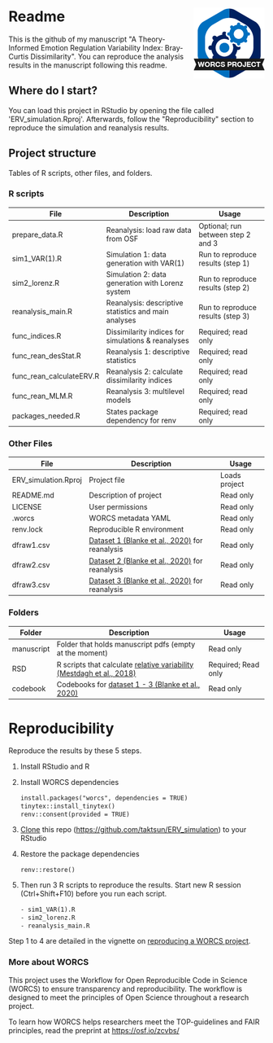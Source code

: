 


# Readme <a href='https://osf.io/zcvbs/'><img src='worcs_icon.png' align="right" height="139" /></a>

This is the github of my manuscript "A Theory-Informed Emotion Regulation Variability Index: Bray-Curtis Dissimilarity". You can reproduce the analysis results in the manuscript following this readme. 

## Where do I start?

You can load this project in RStudio by opening the file called 'ERV_simulation.Rproj'.
Afterwards, follow the "Reproducibility" section to reproduce the simulation and reanalysis results.

## Project structure

Tables of R scripts, other files, and folders.

### R scripts

File                      | Description                | Usage         
------------------------- | -------------------------- | --------------
prepare_data.R            | Reanalysis: load raw data from OSF | Optional; run between step 2 and 3
sim1_VAR(1).R                 | Simulation 1: data generation with VAR(1) | Run to reproduce results (step 1)
sim2_lorenz.R                 | Simulation 2: data generation with Lorenz system | Run to reproduce results (step 2)
reanalysis_main.R                 | Reanalysis: descriptive statistics and main analyses | Run to reproduce results (step 3)
func_indices.R                 | Dissimilarity indices for simulations & reanalyses | Required; read only
func_rean_desStat.R                 | Reanalysis 1: descriptive statistics | Required; read only
func_rean_calculateERV.R                 | Reanalysis 2: calculate dissimilarity indices | Required; read only
func_rean_MLM.R                 | Reanalysis 3: multilevel models | Required; read only
packages_needed.R                 | States package dependency for renv | Required; read only



### Other Files

File                      | Description                | Usage         
------------------------- | -------------------------- | --------------
ERV_simulation.Rproj      | Project file               | Loads project 
README.md                 | Description of project     | Read only
LICENSE                   | User permissions           | Read only     
.worcs                    | WORCS metadata YAML        | Read only     
renv.lock                 | Reproducible R environment | Read only     
dfraw1.csv                | [Dataset 1 (Blanke et al., 2020)](https://osf.io/mxjfh/) for reanalysis| Read only     
dfraw2.csv                | [Dataset 2 (Blanke et al., 2020)](https://osf.io/mxjfh/) for reanalysis| Read only     
dfraw3.csv                | [Dataset 3 (Blanke et al., 2020)](https://osf.io/mxjfh/) for reanalysis| Read only     


### Folders
Folder| Description                | Usage         
------------------------- | -------------------------- | --------------
manuscript | Folder that holds manuscript pdfs (empty at the moment)      | Read only
RSD                 | R scripts that calculate [relative variability (Mestdagh et al., 2018)](https://ppw.kuleuven.be/okp/software/relative_variability/) | Required; Read only     
codebook| Codebooks for [dataset 1 - 3 (Blanke et al., 2020)](https://osf.io/mxjfh/)      | Read only



<!--  You can consider adding the following to this file:                    -->
<!--  * A citation reference for your project                                -->
<!--  * Contact information for questions/comments                           -->
<!--  * How people can offer to contribute to the project                    -->
<!--  * A contributor code of conduct, https://www.contributor-covenant.org/ -->

# Reproducibility
Reproduce the results by these 5 steps.

 1. Install RStudio and R
 2. Install WORCS dependencies
		
		install.packages("worcs", dependencies = TRUE)
		tinytex::install_tinytex()
		renv::consent(provided = TRUE)
		
 3. [Clone](https://resources.github.com/github-and-rstudio/#:~:text=Clone%20the%20repository%20with%20RStudio&text=On%20GitHub%2C%20navigate%20to%20the,RStudio%20on%20your%20local%20environment.)
 this repo (https://github.com/taktsun/ERV_simulation) to your RStudio
 4. Restore the package dependencies
	

	    renv::restore()

 5. Then run 3 R scripts to reproduce the results. Start new R session (Ctrl+Shift+F10) before you run each script.
 
		- sim1_VAR(1).R
		- sim2_lorenz.R
		- reanalysis_main.R

Step 1 to 4 are detailed in the vignette on [reproducing a WORCS project](https://cjvanlissa.github.io/worcs/articles/reproduce.html).


<!-- If your project deviates from the steps outlined in the vignette on     -->
<!-- reproducing a WORCS project, please provide your own advice for         -->
<!-- readers here.                                                           -->

### More about WORCS

This project uses the Workflow for Open Reproducible Code in Science (WORCS) to
ensure transparency and reproducibility. The workflow is designed to meet the
principles of Open Science throughout a research project. 

To learn how WORCS helps researchers meet the TOP-guidelines and FAIR principles,
read the preprint at https://osf.io/zcvbs/

